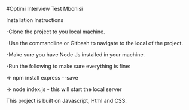 #Optimi Interview Test Mbonisi

Installation Instructions

 -Clone the project to you local machine.
 
 -Use the commandline or Gitbash to navigate to the local of the project.
 
 -Make sure you have Node Js installed in your machine.
 
 -Run the following to make sure everything is fine:
 
  => npm install express --save
  
  => node index.js  - this will start the local server
  
This project is built on Javascript, Html and CSS.
